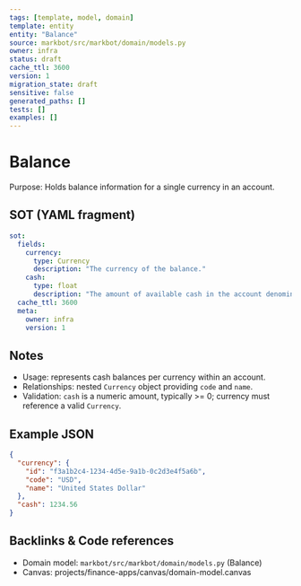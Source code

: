 ```yaml
---
tags: [template, model, domain]
template: entity
entity: "Balance"
source: markbot/src/markbot/domain/models.py
owner: infra
status: draft
cache_ttl: 3600
version: 1
migration_state: draft
sensitive: false
generated_paths: []
tests: []
examples: []
---
```


# Balance

Purpose: Holds balance information for a single currency in an account.

## SOT (YAML fragment)
```yaml
sot:
  fields:
    currency:
      type: Currency
      description: "The currency of the balance."
    cash:
      type: float
      description: "The amount of available cash in the account denominated in the currency of the `currency` field."
  cache_ttl: 3600
  meta:
    owner: infra
    version: 1
```

## Notes
- Usage: represents cash balances per currency within an account.
- Relationships: nested `Currency` object providing `code` and `name`.
- Validation: `cash` is a numeric amount, typically >= 0; currency must reference a valid `Currency`.

## Example JSON
```json
{
  "currency": {
    "id": "f3a1b2c4-1234-4d5e-9a1b-0c2d3e4f5a6b",
    "code": "USD",
    "name": "United States Dollar"
  },
  "cash": 1234.56
}
```

## Backlinks & Code references
- Domain model: `markbot/src/markbot/domain/models.py` (Balance)
- Canvas: projects/finance-apps/canvas/domain-model.canvas